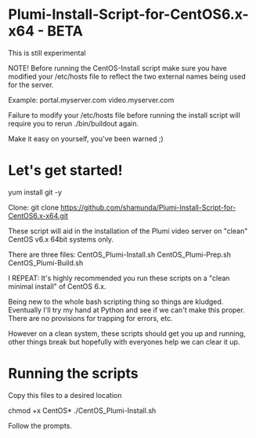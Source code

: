 Plumi-Install-Script-for-CentOS6.x-x64 - BETA
======================================
This is still experimental

NOTE! Before running the CentOS-Install script make sure you have modified your /etc/hosts file to reflect
the two external names being used for the server.

Example:
portal.myserver.com
video.myserver.com

Failure to modify your /etc/hosts file before running the install script will require you to rerun ./bin/buildout again.

Make it easy on yourself, you've been warned ;)

Let's get started!
=================
yum install git -y

Clone: git clone https://github.com/shamunda/Plumi-Install-Script-for-CentOS6.x-x64.git

These script will aid in the installation of the Plumi video server on "clean" CentOS v6.x 64bit systems only.

There are three files:
CentOS_Plumi-Install.sh
CentOS_Plumi-Prep.sh
CentOS_Plumi-Build.sh

I REPEAT: It's highly recommended you run these scripts on a "clean minimal install" 
of CentOS 6.x. 

Being new to the whole bash scripting thing so things are kludged. Eventually I'll try
my hand at Python and see if we can't make this proper.
There are no provisions for trapping for errors, etc.

However on a clean system, these scripts should get you up and running, other things break but
hopefully with everyones help we can clear it up.

Running the scripts
===================

Copy this files to a desired location

chmod +x CentOS*
./CentOS_Plumi-Install.sh

Follow the prompts.
